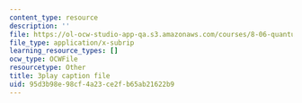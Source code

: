 ```yaml
---
content_type: resource
description: ''
file: https://ol-ocw-studio-app-qa.s3.amazonaws.com/courses/8-06-quantum-physics-iii-spring-2018/95d3b98e98cf4a23ce2fb65ab21622b9_WlZf4aOkNMQ.srt
file_type: application/x-subrip
learning_resource_types: []
ocw_type: OCWFile
resourcetype: Other
title: 3play caption file
uid: 95d3b98e-98cf-4a23-ce2f-b65ab21622b9
---
```


